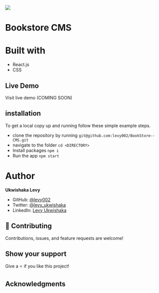 ![](https://img.shields.io/badge/Microverse-blueviolet)
# Bookstore CMS

# Built with
- React.js
- CSS

## Live Demo
Visit live demo (COMING SOON)

## installation

To get a local copy up and running follow these simple example steps.

- clone the repository by running
``` git@github.com:levy002/BookStore--CMS.git ```
- navigate to the folder
``` cd <DIRECTORY> ```
- Install packages
``` npm i ```
- Run the app
``` npm start ```

# Author
**Ukwishaka Levy**
- GitHub: [@levy002](https://github.com/levy002)
- Twitter: [@levy_ukwishaka](https://twitter.com/levy_ukwishaka)
- LinkedIn: [Levy Ukwishaka](https://www.linkedin.com/in/levy-ukwishaka-405391223)

## :handshake: Contributing
Contributions, issues, and feature requests are welcome!
## Show your support
Give a :star:️ if you like this project!
## Acknowledgments
